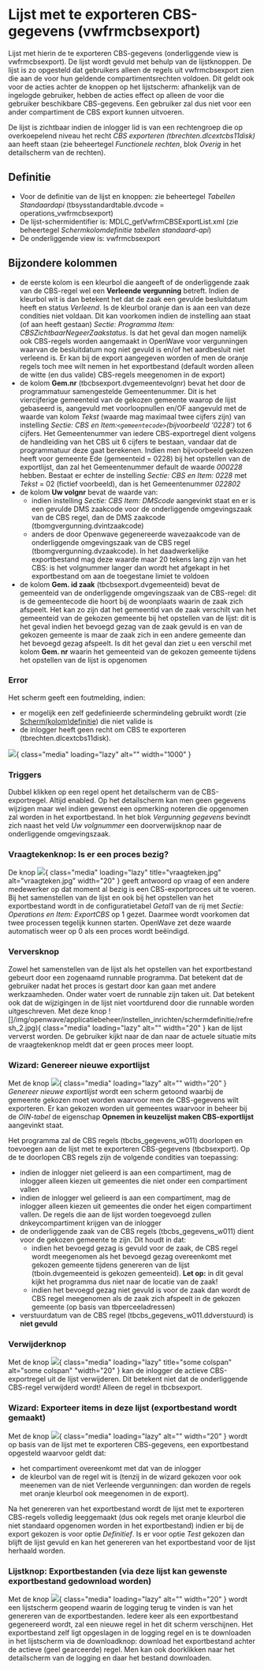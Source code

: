 # Lijst met te exporteren CBS-gegevens (vwfrmcbsexport)

Lijst met hierin de te exporteren CBS-gegevens (onderliggende view is vwfrmcbsexport). De lijst wordt gevuld met behulp van de lijstknoppen. De lijst is zo opgesteld dat gebruikers alleen de regels uit vwfrmcbsexport zien die aan de voor hun geldende compartimentsrechten voldoen. Dit geldt ook voor de acties achter de knoppen op het lijstscherm: afhankelijk van de ingelogde gebruiker, hebben de acties effect op alleen de voor die gebruiker beschikbare CBS-gegevens. Een gebruiker zal dus niet voor een ander compartiment de CBS export kunnen uitvoeren.

De lijst is zichtbaar indien de inlogger lid is van een rechtengroep die op overkoepelend niveau het recht _CBS exporteren (tbrechten.dlcextcbs11disk)_ aan heeft staan (zie beheertegel _Functionele rechten_, blok _Overig_ in het detailscherm van de rechten).

## Definitie

- Voor de definitie van de lijst en knoppen: zie beheertegel _Tabellen Standaardapi_ (tbsysstandardtable.dvcode = operations_vwfrmcbsexport)
- De lijst-schermidentifier is: MDLC_getVwfrmCBSExportList.xml (zie beheertegel _Schermkolomdefinitie tabellen standaard-api_)
- De onderliggende view is: vwfrmcbsexport

## Bijzondere kolommen

- de eerste kolom is een kleurbol die aangeeft of de onderliggende zaak van de CBS-regel wel een **Verleende vergunning** betreft. Indien de kleurbol wit is dan betekent het dat de zaak een gevulde besluitdatum heeft en status _Verleend_. Is de kleurbol oranje dan is aan een van deze condities niet voldaan. Dit kan voorkomen indien de instelling aan staat (of aan heeft gestaan) _Sectie: Programma Item: CBSZichtbaarNegeerZaakstatus_. Is dat het geval dan mogen namelijk ook CBS-regels worden aangemaakt in OpenWave voor vergunningen waarvan de besluitdatum nog niet gevuld is en/of het aardbesluit niet verleend is. Er kan bij de export aangegeven worden of men de oranje regels toch mee wilt nemen in het exportbestand (default worden alleen de witte (en dus valide) CBS-regels meegenomen in de export)
- de kolom **Gem.nr** (tbcbsexport.dvgemeentevolgnr) bevat het door de programmatuur samengestelde Gemeentenummer. Dit is het viercijferige gemeenteid van de gekozen gemeente waarop de lijst gebaseerd is, aangevuld met voorloopnullen en/OF aangevuld met de waarde van kolom _Tekst_ (waarde mag maximaal twee cijfers zijn) van instelling _Sectie: CBS en Item:`<gemeentecode>`(bijvoorbeeld '0228')_ tot 6 cijfers. Het Gemeentenummer van iedere CBS-exportregel dient volgens de handleiding van het CBS uit 6 cijfers te bestaan, vandaar dat de programmatuur deze gaat berekenen. Indien men bijvoorbeeld gekozen heeft voor gemeente Ede (gemeenteid = 0228) bij het opstellen van de exportlijst, dan zal het Gemeentenummer default de waarde _000228_ hebben. Bestaat er echter de instelling _Sectie: CBS en Item: 0228_ met _Tekst_ = 02 (fictief voorbeeld), dan is het Gemeentenummer _022802_
- de kolom **Uw volgnr** bevat de waarde van:
  - indien instelling _Sectie: CBS Item: DMScode_ aangevinkt staat en er is een gevulde DMS zaakcode voor de onderliggende omgevingszaak van de CBS regel, dan de DMS zaakcode (tbomgvergunning.dvintzaakcode)
  - anders de door Openwave gegenereerde wavezaakcode van de onderliggende omgevingszaak van de CBS regel (tbomgvergunning.dvzaakcode). In het daadwerkelijke exportbestand mag deze waarde maar 20 tekens lang zijn van het CBS: is het volgnummer langer dan wordt het afgekapt in het exportbestand om aan de toegestane limiet te voldoen
- de kolom **Gem. id zaak** (tbcbsexport.dvgemeenteid) bevat de gemeenteid van de onderliggende omgevingszaak van de CBS-regel: dit is de gemeentecode die hoort bij de woonplaats waarin de zaak zich afspeelt. Het kan zo zijn dat het gemeentid van de zaak verschilt van het gemeenteid van de gekozen gemeente bij het opstellen van de lijst: dit is het geval indien het bevoegd gezag van de zaak gevuld is en van de gekozen gemeente is maar de zaak zich in een andere gemeente dan het bevoegd gezag afspeelt. Is dit het geval dan ziet u een verschil met kolom **Gem. nr** waarin het gemeenteid van de gekozen gemeente tijdens het opstellen van de lijst is opgenomen

### Error

Het scherm geeft een foutmelding, indien:

- er mogelijk een zelf gedefinieerde schermindeling gebruikt wordt (zie [Scherm(kolom)definitie](../../../../instellen_inrichten/schermdefinitie/README.md)) die niet valide is
- de inlogger heeft geen recht om CBS te exporteren (tbrechten.dlcextcbs11disk).

![](/img/applicatiebeheer/instellen_inrichten/probleemoplossing/programmablokken/cbslijstexportgegevens.png){ class="media" loading="lazy" alt="" width="1000" }

### Triggers

Dubbel klikken op een regel opent het detailscherm van de CBS-exportregel. Altijd enabled. Op het detailscherm kan men geen gegevens wijzigen maar wel indien gewenst een opmerking noteren die opgenomen zal worden in het exportbestand. In het blok _Vergunning gegevens_ bevindt zich naast het veld _Uw volgnummer_ een doorverwijsknop naar de onderliggende omgevingszaak.

### Vraagtekenknop: Is er een proces bezig?

De knop ![](/img/applicatiebeheer/instellen_inrichten/instellen_inrichten/schermdefinitie/vraagteken.jpg){ class="media" loading="lazy" title="vraagteken.jpg" alt="vraagteken.jpg" width="20" } geeft antwoord op vraag of een andere medewerker op dat moment al bezig is een CBS-exportproces uit te voeren. Bij het samenstellen van de lijst en ook bij het opstellen van het exportbestand wordt in de configuratietabel _Getal1_ van de rij met _Sectie: Operations en Item: ExportCBS_ op 1 gezet. Daarmee wordt voorkomen dat twee processen tegelijk kunnen starten. OpenWave zet deze waarde automatisch weer op 0 als een proces wordt beëindigd.

### Verversknop

Zowel het samenstellen van de lijst als het opstellen van het exportbestand gebeurt door een zogenaamd runnable programma. Dat betekent dat de gebruiker nadat het proces is gestart door kan gaan met andere werkzaamheden. Onder water voert de runnable zijn taken uit. Dat betekent ook dat de wijzigingen in de lijst niet voortdurend door die runnable worden uitgeschreven. Met deze knop ![]/img/openwave/applicatiebeheer/instellen_inrichten/schermdefinitie/refresh_2.jpg){ class="media" loading="lazy" alt="" width="20" } kan de lijst ververst worden. De gebruiker kijkt naar de dan naar de actuele situatie mits de vraagtekenknop meldt dat er geen proces meer loopt.

### Wizard: Genereer nieuwe exportlijst

Met de knop ![](/img/applicatiebeheer/instellen_inrichten/instellen_inrichten/schermdefinitie/start_wizard2.jpg){ class="media" loading="lazy" alt="" width="20" } _Genereer nieuwe exportlijst_ wordt een scherm getoond waarbij de gemeente gekozen moet worden waarvoor men de CBS-gegevens wilt exporteren. Er kan gekozen worden uit gemeentes waarvoor in beheer bij de _OIN-tabel_ de eigenschap **Opnemen in keuzelijst maken CBS-exportlijst** aangevinkt staat.

Het programma zal de CBS regels (tbcbs_gegevens_w011) doorlopen en toevoegen aan de lijst met te exporteren CBS-gegevens (tbcbsexport). Op de te doorlopen CBS regels zijn de volgende condities van toepassing:

- indien de inlogger niet gelieerd is aan een compartiment, mag de inlogger alleen kiezen uit gemeentes die niet onder een compartiment vallen
- indien de inlogger wel gelieerd is aan een compartiment, mag de inlogger alleen kiezen uit gemeentes die onder het eigen compartiment vallen. De regels die aan de lijst worden toegevoegd zullen dnkeycompartiment krijgen van de inlogger
- de onderliggende zaak van de CBS regels (tbcbs_gegevens_w011) dient voor de gekozen gemeente te zijn. Dit houdt in dat:
  - indien het bevoegd gezag is gevuld voor de zaak, de CBS regel wordt meegenomen als het bevoegd gezag overeenkomt met gekozen gemeente tijdens genereren van de lijst (tboin.dvgemeenteid is gekozen gemeenteid). **Let op:** in dit geval kijkt het programma dus niet naar de locatie van de zaak!
  - indien het bevoegd gezag niet gevuld is voor de zaak dan wordt de CBS regel meegenomen als de zaak zich afspeelt in de gekozen gemeente (op basis van tbperceeladressen)
- verstuurdatum van de CBS regel (tbcbs_gegevens_w011.ddverstuurd) is **niet gevuld**

### Verwijderknop

Met de knop ![](/img/applicatiebeheer/instellen_inrichten/instellen_inrichten/schermdefinitie/delete.jpg){ class="media" loading="lazy" title="some colspan" alt="some colspan" "width="20" } kan de inlogger de actieve CBS-exportregel uit de lijst verwijderen. Dit betekent niet dat de onderliggende CBS-regel verwijderd wordt! Alleen de regel in tbcbsexport.

### Wizard: Exporteer items in deze lijst (exportbestand wordt gemaakt)

Met de knop ![](/img/applicatiebeheer/instellen_inrichten/instellen_inrichten/schermdefinitie/factuur3.jpg){ class="media" loading="lazy" alt="" width="20" } wordt op basis van de lijst met te exporteren CBS-gegevens, een exportbestand opgesteld waarvoor geldt dat:

- het compartiment overeenkomt met dat van de inlogger
- de kleurbol van de regel wit is (tenzij in de wizard gekozen voor ook meenemen van de niet Verleende vergunningen: dan worden de regels met oranje kleurbol ook meegenomen in de export).

Na het genereren van het exportbestand wordt de lijst met te exporteren CBS-regels volledig leeggemaakt (dus ook regels met oranje kleurbol die niet standaard opgenomen worden in het exportbestand) indien er bij de export gekozen is voor optie _Definitief_. Is er voor optie _Test_ gekozen dan blijft de lijst gevuld en kan het genereren van het exportbestand voor de lijst herhaald worden.

### Lijstknop: Exportbestanden (via deze lijst kan gewenste exportbestand gedownload worden)

Met de knop ![](/img/applicatiebeheer/instellen_inrichten/instellen_inrichten/schermdefinitie/lijst2.jpg){ class="media" loading="lazy" alt="" width="20" } wordt een lijstscherm geopend waarin de logging terug te vinden is van het genereren van de exportbestanden. Iedere keer als een exportbestand gegenereerd wordt, zal een nieuwe regel in het dit scherm verschijnen. Het exportbestand zelf ligt opgeslagen in de logging regel en is te downloaden in het lijstscherm via de downloadknop: download het exportbestand achter de actieve (geel gearceerde) regel. Men kan ook doorklikken naar het detailscherm van de logging en daar het bestand downloaden.
